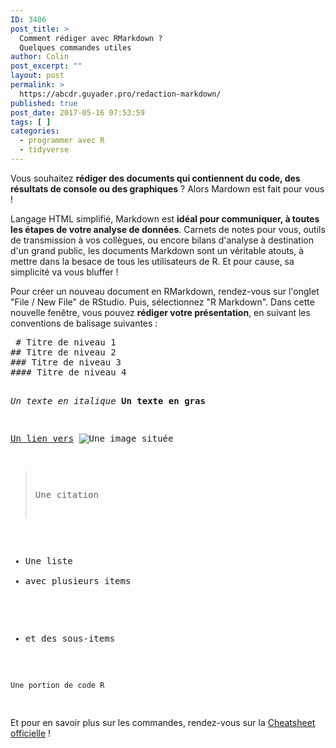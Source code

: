 ```yaml
---
ID: 3406
post_title: >
  Comment rédiger avec RMarkdown ?
  Quelques commandes utiles
author: Colin
post_excerpt: ""
layout: post
permalink: >
  https://abcdr.guyader.pro/redaction-markdown/
published: true
post_date: 2017-05-16 07:53:59
tags: [ ]
categories:
  - programmer avec R
  - tidyverse
---
```

<p>Vous souhaitez <strong>rédiger des documents qui contiennent du code, des résultats de console ou des graphiques</strong> ? Alors Mardown est fait pour vous ! 

<p>Langage HTML simplifié, Markdown est <strong>idéal pour communiquer, à toutes les étapes de votre analyse de données</strong>. Carnets de notes pour vous, outils de transmission à vos collègues, ou encore bilans d'analyse à destination d'un grand public, les documents Markdown sont un véritable atouts, à mettre dans la besace de tous les utilisateurs de R. Et pour cause, sa simplicité va vous bluffer ! 

<p>Pour créer un nouveau document en RMarkdown, rendez-vous sur l'onglet "File / New File" de RStudio. Puis, sélectionnez "R Markdown". Dans cette nouvelle fenêtre, vous pouvez <strong>rédiger votre présentation</strong>, en suivant les conventions de balisage suivantes : 

<p><pre lang="rsplus"> # Titre de niveau 1
## Titre de niveau 2
### Titre de niveau 3
#### Titre de niveau 4 

_Un texte en italique_
__Un texte en gras__

[Un lien vers](www.ce-site.com)
![Une image située](à/cet/emplacement.png) 

> Une citation

* Une liste
* avec plusieurs items
 + et des sous-items
 
```{r}
Une portion de code R 
```
</pre>

<p>Et pour en savoir plus sur les commandes, rendez-vous sur la <a href="https://www.rstudio.com/wp-content/uploads/2015/03/rmarkdown-reference.pdf" target="_blank">Cheatsheet officielle</a> !